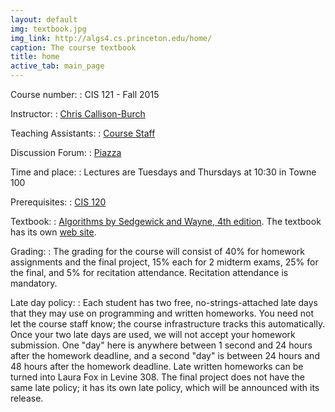 ```yaml
---
layout: default
img: textbook.jpg
img_link: http://algs4.cs.princeton.edu/home/
caption: The course textbook
title: home
active_tab: main_page 
---
```



Course number:
: CIS 121 - Fall 2015

Instructor:
: [Chris Callison-Burch](http://www.cis.upenn.edu/~ccb/)

Teaching Assistants:
: [Course Staff](staff.html) 

Discussion Forum:
: [Piazza](https://piazza.com/upenn/fall2015/cis121/home)

Time and place:
: Lectures are Tuesdays and Thursdays at 10:30 in Towne 100

Prerequisites:
: [CIS 120](http://www.seas.upenn.edu/~cis120/) 

Textbook:
: [Algorithms by Sedgewick and Wayne, 4th edition](http://www.amazon.com/Algorithms-4th-Robert-Sedgewick/dp/032157351X/).  The textbook has its own [web site](http://algs4.cs.princeton.edu/home/).

Grading:
: The grading for the course will consist of 40% for homework assignments and the final project, 15% each for 2 midterm exams, 25% for the final, and 5% for recitation attendance. Recitation attendance is mandatory.

Late day policy:
: Each student has two free, no-strings-attached late days that they may use on programming and written homeworks. You need not let the course staff know; the course infrastructure tracks this automatically. Once your two late days are used, we will not accept your homework submission. One "day" here is anywhere between 1 second and 24 hours after the homework deadline, and a second "day" is between 24 hours and 48 hours after the homework deadline. Late written homeworks can be turned into Laura Fox in Levine 308. The final project does not have the same late policy; it has its own late policy, which will be announced with its release.